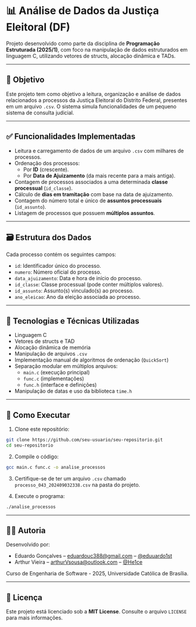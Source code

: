 
# 📊 Análise de Dados da Justiça Eleitoral (DF)

Projeto desenvolvido como parte da disciplina de **Programação Estruturada (2025/1)**, com foco na manipulação de dados estruturados em linguagem C, utilizando vetores de structs, alocação dinâmica e TADs.

---

## 🎯 Objetivo

Este projeto tem como objetivo a leitura, organização e análise de dados relacionados a processos da Justiça Eleitoral do Distrito Federal, presentes em um arquivo `.csv`. O sistema simula funcionalidades de um pequeno sistema de consulta judicial.

---

## ✅ Funcionalidades Implementadas

- Leitura e carregamento de dados de um arquivo `.csv` com milhares de processos.
- Ordenação dos processos:
  - Por **ID** (crescente).
  - Por **Data de Ajuizamento** (da mais recente para a mais antiga).
- Contagem de processos associados a uma determinada **classe processual** (`id_classe`).
- Cálculo de **dias em tramitação** com base na data de ajuizamento.
- Contagem do número total e único de **assuntos processuais** (`id_assunto`).
- Listagem de processos que possuem **múltiplos assuntos**.

---

## 🗃️ Estrutura dos Dados

Cada processo contém os seguintes campos:

- `id`: Identificador único do processo.
- `numero`: Número oficial do processo.
- `data_ajuizamento`: Data e hora de início do processo.
- `id_classe`: Classe processual (pode conter múltiplos valores).
- `id_assunto`: Assunto(s) vinculado(s) ao processo.
- `ano_eleicao`: Ano da eleição associada ao processo.

---

## 🧪 Tecnologias e Técnicas Utilizadas

- Linguagem C
- Vetores de structs e TAD
- Alocação dinâmica de memória
- Manipulação de arquivos `.csv`
- Implementação manual de algoritmos de ordenação (`QuickSort`)
- Separação modular em múltiplos arquivos:
  - `main.c` (execução principal)
  - `func.c` (implementações)
  - `func.h` (interface e definições)
- Manipulação de datas e uso da biblioteca `time.h`

---

## 🧰 Como Executar

1. Clone este repositório:

```bash
git clone https://github.com/seu-usuario/seu-repositorio.git
cd seu-repositorio
```

2. Compile o código:

```bash
gcc main.c func.c -o analise_processos
```

3. Certifique-se de ter um arquivo `.csv` chamado `processo_043_202409032338.csv` na pasta do projeto.

4. Execute o programa:

```bash
./analise_processos
```

---

## 👨‍💻 Autoria

Desenvolvido por:

- Eduardo Gonçalves – [eduardouc388@gmail.com](mailto:eduardouc388@gmail.com) – [@eduuardo1st](https://github.com/eduuardo1st)  
- Arthur Vieira – [arthurVsousa@outlook.com](mailto:arthurVsousa@outlook.com) – [@He1ce](https://github.com/He1ce)  

Curso de Engenharia de Software - 2025, Universidade Católica de Brasília.

---

## 📄 Licença

Este projeto está licenciado sob a **MIT License**. Consulte o arquivo `LICENSE` para mais informações.
